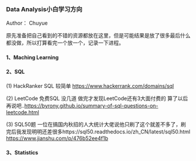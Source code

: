 ### Data Analysis小白学习方向

Author： Chuyue

原先准备把自己看到的不错的资源都放在这里，但是可能结果是放了很多最后什么都没做，所以打算看完一个放一个，记录一下进程。

#### 1、Maching Learning


#### 2、SQL
(1) HackRanker SQL 较简单 https://www.hackerrank.com/domains/sql

(2) LeetCode 免费SQL 没几道 做完才发现LeetCode还有3大面付费的 算了以后再说吧..https://byrony.github.io/summary-of-sql-questions-on-leetcode.html

(3) SQL50题 一位在搞国内秋招的人大统计大佬说他只刷了这个就差不多了，刷完后我发现明明还差很多https://sql50.readthedocs.io/zh_CN/latest/sql50.html
https://www.jianshu.com/p/476b52ee4f1b

#### 3、Statistics



